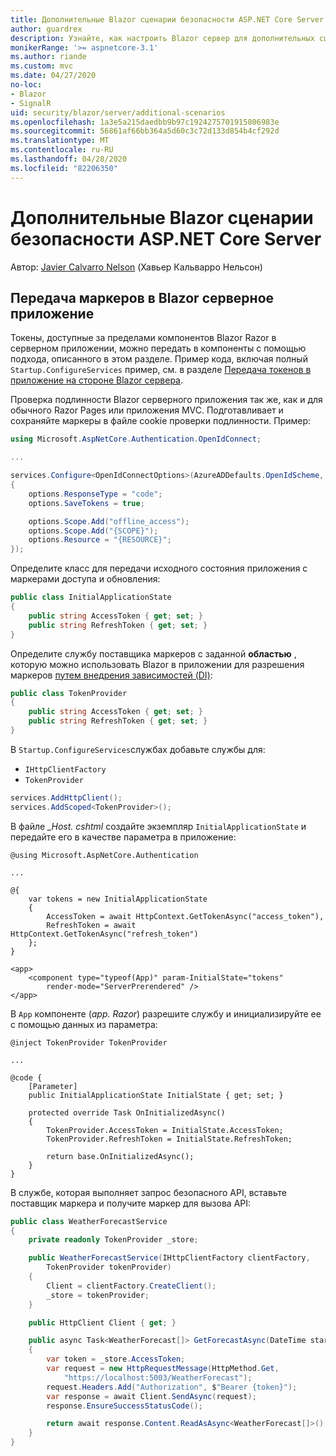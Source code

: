 ```yaml
---
title: Дополнительные Blazor сценарии безопасности ASP.NET Core Server
author: guardrex
description: Узнайте, как настроить Blazor сервер для дополнительных сценариев безопасности.
monikerRange: '>= aspnetcore-3.1'
ms.author: riande
ms.custom: mvc
ms.date: 04/27/2020
no-loc:
- Blazor
- SignalR
uid: security/blazor/server/additional-scenarios
ms.openlocfilehash: 1a3e5a215daedbb9b97c1924275701915806983e
ms.sourcegitcommit: 56861af66bb364a5d60c3c72d133d854b4cf292d
ms.translationtype: MT
ms.contentlocale: ru-RU
ms.lasthandoff: 04/28/2020
ms.locfileid: "82206350"
---
```

# <a name="aspnet-core-blazor-server-additional-security-scenarios"></a>Дополнительные Blazor сценарии безопасности ASP.NET Core Server

Автор: [Javier Calvarro Nelson](https://github.com/javiercn) (Хавьер Кальварро Нельсон)

## <a name="pass-tokens-to-a-blazor-server-app"></a>Передача маркеров в Blazor серверное приложение

Токены, доступные за пределами компонентов Blazor Razor в серверном приложении, можно передать в компоненты с помощью подхода, описанного в этом разделе. Пример кода, включая полный `Startup.ConfigureServices` пример, см. в разделе [Передача токенов в приложение на стороне Blazor сервера](https://github.com/javiercn/blazor-server-aad-sample).

Проверка подлинности Blazor серверного приложения так же, как и для обычного Razor Pages или приложения MVC. Подготавливает и сохраняйте маркеры в файле cookie проверки подлинности. Пример:

```csharp
using Microsoft.AspNetCore.Authentication.OpenIdConnect;

...

services.Configure<OpenIdConnectOptions>(AzureADDefaults.OpenIdScheme, options =>
{
    options.ResponseType = "code";
    options.SaveTokens = true;

    options.Scope.Add("offline_access");
    options.Scope.Add("{SCOPE}");
    options.Resource = "{RESOURCE}";
});
```

Определите класс для передачи исходного состояния приложения с маркерами доступа и обновления:

```csharp
public class InitialApplicationState
{
    public string AccessToken { get; set; }
    public string RefreshToken { get; set; }
}
```

Определите службу поставщика маркеров с заданной **областью** , которую можно использовать Blazor в приложении для разрешения маркеров [путем внедрения зависимостей (DI)](xref:blazor/dependency-injection):

```csharp
public class TokenProvider
{
    public string AccessToken { get; set; }
    public string RefreshToken { get; set; }
}
```

В `Startup.ConfigureServices`службах добавьте службы для:

* `IHttpClientFactory`
* `TokenProvider`

```csharp
services.AddHttpClient();
services.AddScoped<TokenProvider>();
```

В файле *_Host. cshtml* создайте экземпляр `InitialApplicationState` и передайте его в качестве параметра в приложение:

```cshtml
@using Microsoft.AspNetCore.Authentication

...

@{
    var tokens = new InitialApplicationState
    {
        AccessToken = await HttpContext.GetTokenAsync("access_token"),
        RefreshToken = await HttpContext.GetTokenAsync("refresh_token")
    };
}

<app>
    <component type="typeof(App)" param-InitialState="tokens" 
        render-mode="ServerPrerendered" />
</app>
```

В `App` компоненте (*app. Razor*) разрешите службу и инициализируйте ее с помощью данных из параметра:

```razor
@inject TokenProvider TokenProvider

...

@code {
    [Parameter]
    public InitialApplicationState InitialState { get; set; }

    protected override Task OnInitializedAsync()
    {
        TokenProvider.AccessToken = InitialState.AccessToken;
        TokenProvider.RefreshToken = InitialState.RefreshToken;

        return base.OnInitializedAsync();
    }
}
```

В службе, которая выполняет запрос безопасного API, вставьте поставщик маркера и получите маркер для вызова API:

```csharp
public class WeatherForecastService
{
    private readonly TokenProvider _store;

    public WeatherForecastService(IHttpClientFactory clientFactory, 
        TokenProvider tokenProvider)
    {
        Client = clientFactory.CreateClient();
        _store = tokenProvider;
    }

    public HttpClient Client { get; }

    public async Task<WeatherForecast[]> GetForecastAsync(DateTime startDate)
    {
        var token = _store.AccessToken;
        var request = new HttpRequestMessage(HttpMethod.Get, 
            "https://localhost:5003/WeatherForecast");
        request.Headers.Add("Authorization", $"Bearer {token}");
        var response = await Client.SendAsync(request);
        response.EnsureSuccessStatusCode();

        return await response.Content.ReadAsAsync<WeatherForecast[]>();
    }
}
```

